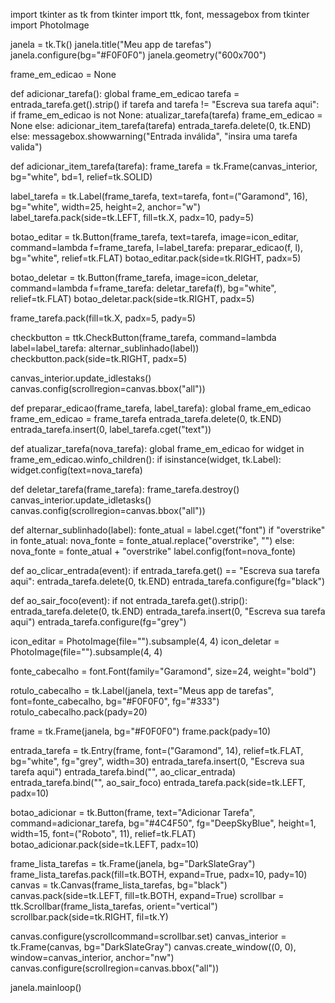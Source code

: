 import tkinter as tk
from tkinter import ttk, font, messagebox
from tkinter import PhotoImage

janela = tk.Tk()
janela.title("Meu app de tarefas")
janela.configure(bg="#F0F0F0")
janela.geometry("600x700")

frame_em_edicao = None


def adicionar_tarefa():
  global frame_em_edicao
  tarefa = entrada_tarefa.get().strip()
  if tarefa and tarefa != "Escreva sua tarefa aqui":
    if frame_em_edicao is not None:
      atualizar_tarefa(tarefa)
      frame_em_edicao = None
    else:
      adicionar_item_tarefa(tarefa)
    entrada_tarefa.delete(0, tk.END)
  else:
    messagebox.showwarning("Entrada inválida", "insira uma tarefa valida")


def adicionar_item_tarefa(tarefa):
  frame_tarefa = tk.Frame(canvas_interior, bg="white", bd=1, relief=tk.SOLID)

  label_tarefa = tk.Label(frame_tarefa, text=tarefa, font=("Garamond", 16), bg="white", width=25, height=2, anchor="w")
  label_tarefa.pack(side=tk.LEFT, fill=tk.X, padx=10, pady=5)

  botao_editar = tk.Button(frame_tarefa, text=tarefa, image=icon_editar, command=lambda f=frame_tarefa, l=label_tarefa: preparar_edicao(f, l), bg="white", relief=tk.FLAT)
  botao_editar.pack(side=tk.RIGHT, padx=5)

  botao_deletar = tk.Button(frame_tarefa, image=icon_deletar, command=lambda f=frame_tarefa: deletar_tarefa(f), bg="white", relief=tk.FLAT)
  botao_deletar.pack(side=tk.RIGHT, padx=5)

  frame_tarefa.pack(fill=tk.X, padx=5, pady=5)

  checkbutton = ttk.CheckButton(frame_tarefa, command=lambda label=label_tarefa: alternar_sublinhado(label))
  checkbutton.pack(side=tk.RIGHT, padx=5)

  canvas_interior.update_idlestaks()
  canvas.config(scrollregion=canvas.bbox("all"))


def preparar_edicao(frame_tarefa, label_tarefa):
  global frame_em_edicao
  frame_em_edicao = frame_tarefa
  entrada_tarefa.delete(0, tk.END)
  entrada_tarefa.insert(0, label_tarefa.cget("text"))


def atualizar_tarefa(nova_tarefa):
  global frame_em_edicao
  for widget in frame_em_edicao.winfo_children():
    if isinstance(widget, tk.Label):
        widget.config(text=nova_tarefa)


def deletar_tarefa(frame_tarefa):
  frame_tarefa.destroy()
  canvas_interior.update_idletasks()
  canvas.config(scrollregion=canvas.bbox("all"))


def alternar_sublinhado(label):
  fonte_atual = label.cget("font")
  if "overstrike" in fonte_atual:
    nova_fonte = fonte_atual.replace("overstrike", "")
  else:
    nova_fonte = fonte_atual + "overstrike"
  label.config(font=nova_fonte)


def ao_clicar_entrada(event):
  if entrada_tarefa.get() == "Escreva sua tarefa aqui":
    entrada_tarefa.delete(0, tk.END)
    entrada_tarefa.configure(fg="black")


def ao_sair_foco(event):
  if not entrada_tarefa.get().strip():
    entrada_tarefa.delete(0, tk.END)
    entrada_tarefa.insert(0, "Escreva sua tarefa aqui")
    entrada_tarefa.configure(fg="grey")


icon_editar = PhotoImage(file="").subsample(4, 4) 
icon_deletar = PhotoImage(file="").subsample(4, 4)

fonte_cabecalho = font.Font(family="Garamond", size=24, weight="bold")

rotulo_cabecalho = tk.Label(janela, text="Meus app de tarefas", font=fonte_cabecalho, bg="#F0F0F0", fg="#333")
rotulo_cabecalho.pack(pady=20)

frame = tk.Frame(janela, bg="#F0F0F0")
frame.pack(pady=10)

entrada_tarefa = tk.Entry(frame, font=("Garamond", 14), relief=tk.FLAT, bg="white", fg="grey", width=30)
entrada_tarefa.insert(0, "Escreva sua tarefa aqui")
entrada_tarefa.bind("<FocusOut>", ao_clicar_entrada)
entrada_tarefa.bind("<FocusOut>", ao_sair_foco)
entrada_tarefa.pack(side=tk.LEFT, padx=10)

botao_adicionar = tk.Button(frame, text="Adicionar Tarefa", command=adicionar_tarefa, bg="#4C4F50", fg="DeepSkyBlue", height=1, width=15, font=("Roboto", 11), relief=tk.FLAT)
botao_adicionar.pack(side=tk.LEFT, padx=10)

frame_lista_tarefas = tk.Frame(janela, bg="DarkSlateGray")
frame_lista_tarefas.pack(fill=tk.BOTH, expand=True, padx=10, pady=10)
canvas = tk.Canvas(frame_lista_tarefas, bg="black")
canvas.pack(side=tk.LEFT, fill=tk.BOTH, expand=True)
scrollbar = ttk.Scrollbar(frame_lista_tarefas, orient="vertical")
scrollbar.pack(side=tk.RIGHT, fil=tk.Y)

canvas.configure(yscrollcommand=scrollbar.set)
canvas_interior = tk.Frame(canvas, bg="DarkSlateGray")
canvas.create_window((0, 0), window=canvas_interior, anchor="nw")
canvas.configure(scrollregion=canvas.bbox("all"))

janela.mainloop()
